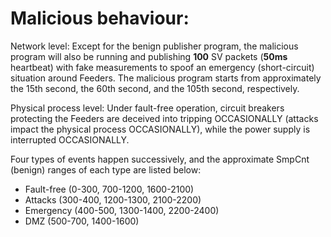 # Malicious behaviour:

Network level: Except for the benign publisher program, the malicious program will also be running and publishing **100** SV packets (**50ms** heartbeat) with fake measurements to spoof an emergency (short-circuit) situation around Feeders. The malicious program starts from approximately the 15th second, the 60th second, and the 105th second, respectively.

Physical process level: Under fault-free operation, circuit breakers protecting the Feeders are deceived into tripping OCCASIONALLY (attacks impact the physical process OCCASIONALLY), while the power supply is interrupted OCCASIONALLY.

Four types of events happen successively, and the approximate SmpCnt (benign) ranges of each type are listed below:
- Fault-free (0-300, 700-1200, 1600-2100)
- Attacks (300-400, 1200-1300, 2100-2200)
- Emergency (400-500, 1300-1400, 2200-2400)
- DMZ (500-700, 1400-1600)